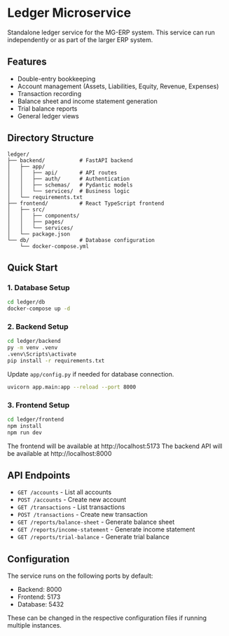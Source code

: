 # Ledger Microservice

Standalone ledger service for the MG-ERP system. This service can run independently or as part of the larger ERP system.

## Features

- Double-entry bookkeeping
- Account management (Assets, Liabilities, Equity, Revenue, Expenses)
- Transaction recording
- Balance sheet and income statement generation
- Trial balance reports
- General ledger views

## Directory Structure

```
ledger/
├── backend/           # FastAPI backend
│   ├── app/
│   │   ├── api/       # API routes
│   │   ├── auth/      # Authentication
│   │   ├── schemas/   # Pydantic models
│   │   └── services/  # Business logic
│   └── requirements.txt
├── frontend/          # React TypeScript frontend
│   ├── src/
│   │   ├── components/
│   │   ├── pages/
│   │   └── services/
│   └── package.json
└── db/                # Database configuration
    └── docker-compose.yml
```

## Quick Start

### 1. Database Setup
```bash
cd ledger/db
docker-compose up -d
```

### 2. Backend Setup
```bash
cd ledger/backend
py -m venv .venv
.venv\Scripts\activate
pip install -r requirements.txt
```

Update `app/config.py` if needed for database connection.

```bash
uvicorn app.main:app --reload --port 8000
```

### 3. Frontend Setup
```bash
cd ledger/frontend
npm install
npm run dev
```

The frontend will be available at http://localhost:5173
The backend API will be available at http://localhost:8000

## API Endpoints

- `GET /accounts` - List all accounts
- `POST /accounts` - Create new account
- `GET /transactions` - List transactions
- `POST /transactions` - Create new transaction
- `GET /reports/balance-sheet` - Generate balance sheet
- `GET /reports/income-statement` - Generate income statement
- `GET /reports/trial-balance` - Generate trial balance

## Configuration

The service runs on the following ports by default:
- Backend: 8000
- Frontend: 5173
- Database: 5432

These can be changed in the respective configuration files if running multiple instances.